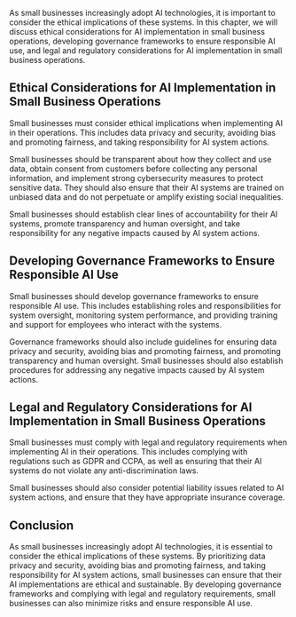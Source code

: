 
As small businesses increasingly adopt AI technologies, it is important to consider the ethical implications of these systems. In this chapter, we will discuss ethical considerations for AI implementation in small business operations, developing governance frameworks to ensure responsible AI use, and legal and regulatory considerations for AI implementation in small business operations.

Ethical Considerations for AI Implementation in Small Business Operations
-------------------------------------------------------------------------

Small businesses must consider ethical implications when implementing AI in their operations. This includes data privacy and security, avoiding bias and promoting fairness, and taking responsibility for AI system actions.

Small businesses should be transparent about how they collect and use data, obtain consent from customers before collecting any personal information, and implement strong cybersecurity measures to protect sensitive data. They should also ensure that their AI systems are trained on unbiased data and do not perpetuate or amplify existing social inequalities.

Small businesses should establish clear lines of accountability for their AI systems, promote transparency and human oversight, and take responsibility for any negative impacts caused by AI system actions.

Developing Governance Frameworks to Ensure Responsible AI Use
-------------------------------------------------------------

Small businesses should develop governance frameworks to ensure responsible AI use. This includes establishing roles and responsibilities for system oversight, monitoring system performance, and providing training and support for employees who interact with the systems.

Governance frameworks should also include guidelines for ensuring data privacy and security, avoiding bias and promoting fairness, and promoting transparency and human oversight. Small businesses should also establish procedures for addressing any negative impacts caused by AI system actions.

Legal and Regulatory Considerations for AI Implementation in Small Business Operations
--------------------------------------------------------------------------------------

Small businesses must comply with legal and regulatory requirements when implementing AI in their operations. This includes complying with regulations such as GDPR and CCPA, as well as ensuring that their AI systems do not violate any anti-discrimination laws.

Small businesses should also consider potential liability issues related to AI system actions, and ensure that they have appropriate insurance coverage.

Conclusion
----------

As small businesses increasingly adopt AI technologies, it is essential to consider the ethical implications of these systems. By prioritizing data privacy and security, avoiding bias and promoting fairness, and taking responsibility for AI system actions, small businesses can ensure that their AI implementations are ethical and sustainable. By developing governance frameworks and complying with legal and regulatory requirements, small businesses can also minimize risks and ensure responsible AI use.
